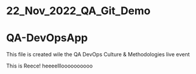 # 22_Nov_2022_QA_Git_Demo
# QA-DevOpsApp
This file is created wile the QA DevOps Culture & Methodologies live event

This is Reece! heeeellloooooooooo
